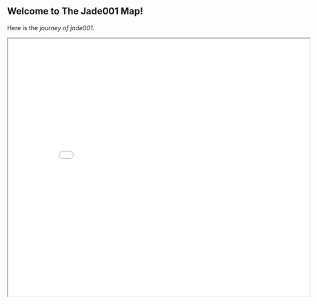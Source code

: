 ## Welcome to The Jade001 Map!

Here is the *journey of jade001*.

<iframe src="Jade001_SampleMap.html" height="600" width="700"></iframe>
